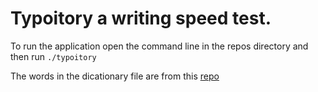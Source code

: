 # Typoitory a writing speed test.
To run the application open the command line in the repos directory and then run `./typoitory`

The words in the dicationary file are from this [repo](https://github.com/first20hours/google-10000-english)